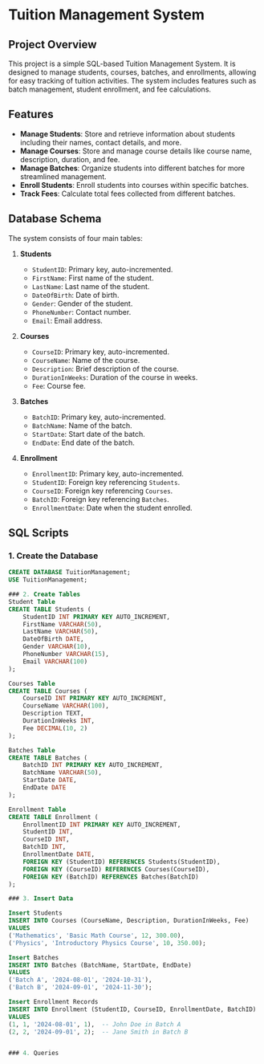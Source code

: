 # Tuition Management System

## Project Overview

This project is a simple SQL-based Tuition Management System. It is designed to manage students, courses, batches, and enrollments, allowing for easy tracking of tuition activities. The system includes features such as batch management, student enrollment, and fee calculations.

## Features

- **Manage Students**: Store and retrieve information about students including their names, contact details, and more.
- **Manage Courses**: Store and manage course details like course name, description, duration, and fee.
- **Manage Batches**: Organize students into different batches for more streamlined management.
- **Enroll Students**: Enroll students into courses within specific batches.
- **Track Fees**: Calculate total fees collected from different batches.

## Database Schema

The system consists of four main tables:

1. **Students**
   - `StudentID`: Primary key, auto-incremented.
   - `FirstName`: First name of the student.
   - `LastName`: Last name of the student.
   - `DateOfBirth`: Date of birth.
   - `Gender`: Gender of the student.
   - `PhoneNumber`: Contact number.
   - `Email`: Email address.

2. **Courses**
   - `CourseID`: Primary key, auto-incremented.
   - `CourseName`: Name of the course.
   - `Description`: Brief description of the course.
   - `DurationInWeeks`: Duration of the course in weeks.
   - `Fee`: Course fee.

3. **Batches**
   - `BatchID`: Primary key, auto-incremented.
   - `BatchName`: Name of the batch.
   - `StartDate`: Start date of the batch.
   - `EndDate`: End date of the batch.

4. **Enrollment**
   - `EnrollmentID`: Primary key, auto-incremented.
   - `StudentID`: Foreign key referencing `Students`.
   - `CourseID`: Foreign key referencing `Courses`.
   - `BatchID`: Foreign key referencing `Batches`.
   - `EnrollmentDate`: Date when the student enrolled.

## SQL Scripts

### 1. Create the Database

```sql
CREATE DATABASE TuitionManagement;
USE TuitionManagement;

### 2. Create Tables
Student Table
CREATE TABLE Students (
    StudentID INT PRIMARY KEY AUTO_INCREMENT,
    FirstName VARCHAR(50),
    LastName VARCHAR(50),
    DateOfBirth DATE,
    Gender VARCHAR(10),
    PhoneNumber VARCHAR(15),
    Email VARCHAR(100)
);

Courses Table
CREATE TABLE Courses (
    CourseID INT PRIMARY KEY AUTO_INCREMENT,
    CourseName VARCHAR(100),
    Description TEXT,
    DurationInWeeks INT,
    Fee DECIMAL(10, 2)
);

Batches Table
CREATE TABLE Batches (
    BatchID INT PRIMARY KEY AUTO_INCREMENT,
    BatchName VARCHAR(50),
    StartDate DATE,
    EndDate DATE
);

Enrollment Table
CREATE TABLE Enrollment (
    EnrollmentID INT PRIMARY KEY AUTO_INCREMENT,
    StudentID INT,
    CourseID INT,
    BatchID INT,
    EnrollmentDate DATE,
    FOREIGN KEY (StudentID) REFERENCES Students(StudentID),
    FOREIGN KEY (CourseID) REFERENCES Courses(CourseID),
    FOREIGN KEY (BatchID) REFERENCES Batches(BatchID)
);

### 3. Insert Data

Insert Students
INSERT INTO Courses (CourseName, Description, DurationInWeeks, Fee)
VALUES 
('Mathematics', 'Basic Math Course', 12, 300.00),
('Physics', 'Introductory Physics Course', 10, 350.00);

Insert Batches
INSERT INTO Batches (BatchName, StartDate, EndDate)
VALUES 
('Batch A', '2024-08-01', '2024-10-31'),
('Batch B', '2024-09-01', '2024-11-30');

Insert Enrollment Records
INSERT INTO Enrollment (StudentID, CourseID, EnrollmentDate, BatchID)
VALUES 
(1, 1, '2024-08-01', 1),  -- John Doe in Batch A
(2, 2, '2024-09-01', 2);  -- Jane Smith in Batch B


### 4. Queries



